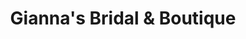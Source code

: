---
title: "Gianna's Bridal & Boutique"
url: /stoneham/giannas-bridal-and-boutique/
shop: clothes
---